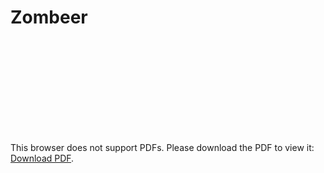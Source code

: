 # Zombeer

<object data="https://github.com/Zenin0/Zombeer/blob/57f3cfbb2e817690af68d2d61099a6ec177c9eec/Project%20Design%20Doc%20%5BZombeer%5D.pdf" type="application/pdf" width="700px" height="700px">
    <embed src="https://github.com/Zenin0/Zombeer/blob/57f3cfbb2e817690af68d2d61099a6ec177c9eec/Project%20Design%20Doc%20%5BZombeer%5D.pdf">
        <p>This browser does not support PDFs. Please download the PDF to view it: <a href="blob:https://github.com/13132720-9379-426b-a464-a2bb0c88b1b8">Download PDF</a>.</p>
    </embed>
</object>
